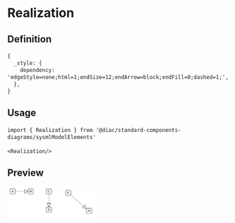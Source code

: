 # Realization

## Definition

```
{
  _style: { 
    dependency: 'edgeStyle=none;html=1;endSize=12;endArrow=block;endFill=0;dashed=1;',
  },
}
```

## Usage

```
import { Realization } from '@diac/standard-components-diagrams/sysmlModelElements'

<Realization/>
```

## Preview

<img src="./realization.png" width="200"/>
